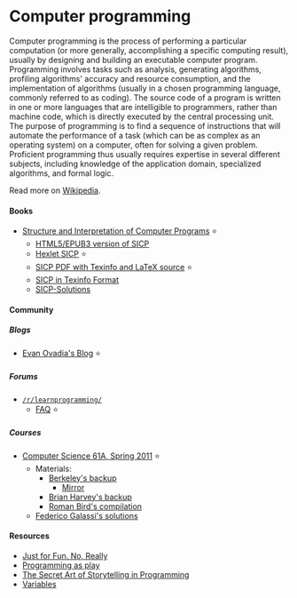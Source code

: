 # Computer programming

Computer programming is the process of performing a particular computation (or more generally, accomplishing a specific computing result), usually by designing and building an executable computer program. Programming involves tasks such as analysis, generating algorithms, profiling algorithms' accuracy and resource consumption, and the implementation of algorithms (usually in a chosen programming language, commonly referred to as coding). The source code of a program is written in one or more languages that are intelligible to programmers, rather than machine code, which is directly executed by the central processing unit. The purpose of programming is to find a sequence of instructions that will automate the performance of a task (which can be as complex as an operating system) on a computer, often for solving a given problem. Proficient programming thus usually requires expertise in several different subjects, including knowledge of the application domain, specialized algorithms, and formal logic.

Read more on [Wikipedia](https://en.wikipedia.org/wiki/Computer_programming).

#### Books
- [Structure and Interpretation of Computer Programs](https://en.wikipedia.org/wiki/Structure_and_Interpretation_of_Computer_Programs) ⭐
  - [HTML5/EPUB3 version of SICP](https://github.com/sarabander/sicp)
  - [Hexlet SICP](https://sicp.hexlet.io) ⭐
  - [SICP PDF with Texinfo and LaTeX source](https://github.com/sarabander/sicp-pdf) ⭐
  - [SICP in Texinfo Format](https://www.neilvandyke.org/sicp-texi)
  - [SICP-Solutions](http://community.schemewiki.org/?SICP-Solutions)

#### Community

##### Blogs
- [Evan Ovadia's Blog](https://verdagon.dev) ⭐

##### Forums
- [`/r/learnprogramming/`](https://www.reddit.com/r/learnprogramming)
  - [FAQ](https://www.reddit.com/r/learnprogramming/wiki/faq) ⭐

##### Courses
- [Computer Science 61A, Spring 2011](https://archive.org/details/ucberkeley-webcast-PL3E89002AA9B9879E?sort=titleSorter) ⭐
  - Materials:
    - [Berkeley's backup](https://wla.berkeley.edu/~cs61a/sp11)
      - [Mirror](https://inst.eecs.berkeley.edu//~cs61a/sp11)
    - [Brian Harvey's backup](https://people.eecs.berkeley.edu/~bh/61a-pages)
    - [Roman Bird's compilation](https://romanbird.github.io/sicp)
  - [Federico Galassi's solutions](https://github.com/fgalassi/cs61a-sp11)

#### Resources
- [Just for Fun. No, Really](https://justforfunnoreally.dev)
- [Programming as play](https://austinhenley.com/blog/programmingasplay.html)
- [The Secret Art of Storytelling in Programming](https://semaphoreci.com/blog/storytelling-programming)
- [Variables](https://nested.substack.com/p/variables)
